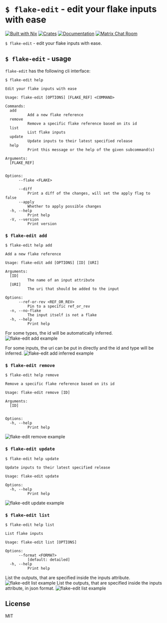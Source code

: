 # `$ flake-edit` - edit your flake inputs with ease
[![Built with Nix](https://img.shields.io/static/v1?label=built%20with&message=nix&color=5277C3&logo=nixos&style=flat-square&logoColor=ffffff)](https://builtwithnix.org)
[![Crates](https://img.shields.io/crates/v/flake-edit?style=flat-square)](https://crates.io/crates/flake-edit)
[![Documentation](https://img.shields.io/badge/flake_edit-documentation-fc0060?style=flat-square)](https://docs.rs/flake-edit)
[![Matrix Chat Room](https://img.shields.io/badge/chat-on%20matrix-1d7e64?logo=matrix&style=flat-square)](https://matrix.to/#/#flake-edit:matrix.org)

`$ flake-edit` - edit your flake inputs with ease.

## `$ flake-edit` - usage

`flake-edit` has the following cli interface:

`$ flake-edit help`

```
Edit your flake inputs with ease

Usage: flake-edit [OPTIONS] [FLAKE_REF] <COMMAND>

Commands:
  add
          Add a new flake reference
  remove
          Remove a specific flake reference based on its id
  list
          List flake inputs
  update
          Update inputs to their latest specified release
  help
          Print this message or the help of the given subcommand(s)

Arguments:
  [FLAKE_REF]
          

Options:
      --flake <FLAKE>
          
      --diff
          Print a diff of the changes, will set the apply flag to false
      --apply
          Whether to apply possible changes
  -h, --help
          Print help
  -V, --version
          Print version
```

### `$ flake-edit add`
`$ flake-edit help add`

```
Add a new flake reference

Usage: flake-edit add [OPTIONS] [ID] [URI]

Arguments:
  [ID]
          The name of an input attribute
  [URI]
          The uri that should be added to the input

Options:
      --ref-or-rev <REF_OR_REV>
          Pin to a specific ref_or_rev
  -n, --no-flake
          The input itself is not a flake
  -h, --help
          Print help
```
For some types, the id will be automatically inferred.
![flake-edit add example](https://vhs.charm.sh/vhs-iJiVTOvSd8V9WEl79Ie68.gif)

For some inputs, the uri can be put in directly and the id and type will be inferred.
![flake-edit add inferred example](https://vhs.charm.sh/vhs-3RsaCQO9CAznelPup2kDgV.gif
)

### `$ flake-edit remove`
`$ flake-edit help remove`

```
Remove a specific flake reference based on its id

Usage: flake-edit remove [ID]

Arguments:
  [ID]
          

Options:
  -h, --help
          Print help
```
![flake-edit remove example](https://vhs.charm.sh/vhs-1Uo70AaoEMuYh2UR1JVARD.gif)

### `$ flake-edit update`
`$ flake-edit help update`

```
Update inputs to their latest specified release

Usage: flake-edit update

Options:
  -h, --help
          Print help
```

![flake-edit update example](https://vhs.charm.sh/vhs-V3ryrOu4Sd1ZU1KmvULCN.gif)

### `$ flake-edit list`
`$ flake-edit help list`

```
List flake inputs

Usage: flake-edit list [OPTIONS]

Options:
      --format <FORMAT>
          [default: detailed]
  -h, --help
          Print help
```
List the outputs, that are specified inside the inputs attribute.
![flake-edit list example](https://vhs.charm.sh/vhs-2ZSgdhkzBe3eoxuYtM1JL6.gif)
List the outputs, that are specified inside the inputs attribute, in json format.
![flake-edit list example](https://vhs.charm.sh/vhs-35E6eiL63lFTSC70rQyE1Y.gif)


## License
MIT
